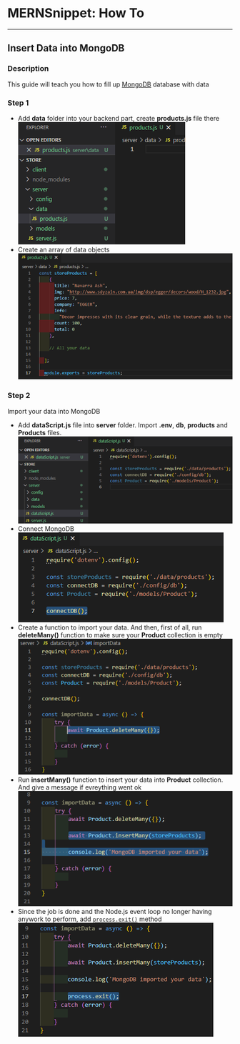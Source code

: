 # MERNSnippet: How To
---
## Insert Data into MongoDB

### Description
This guide will teach you how to fill up [MongoDB](https://www.mongodb.com/) database with data

### Step 1
- Add **data** folder into your backend part, create **products.js** file there<br/>
  ![1](img/1.png) <br />
- Create an array of data objects <br />
  ![2](img/2.png) <br />

### Step 2
Import your data into MongoDB<br/>
- Add **dataScript.js** file into **server** folder. Import **.env**, **db**, **products** and **Products** files. <br/>
  ![3](img/3.png) <br />
- Connect MongoDB <br/>
  ![4](img/4.png) <br />
- Create a function to import your data. And then, first of all, run **deleteMany()** function to make sure your **Product** collection is empty <br/>
  ![5](img/5.png) <br />
- Run **insertMany()** function to insert your data into **Product** collection. And give a message if evreything went ok<br/>
  ![6](img/6.png) <br />
- Since the job is done and the Node.js event loop no longer having anywork to perform, add [`process.exit()`](https://nodejs.org/api/process.html#process_event_exit) method<br/>
  ![7](img/7.png) <br />
